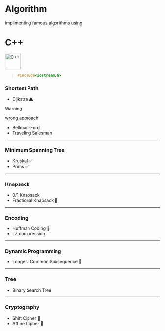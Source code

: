 # Algorithm

implimenting famous algorithms using 

# C++

<div align="left">
<img src="https://cdn.jsdelivr.net/gh/devicons/devicon@latest/icons/cplusplus/cplusplus-original.svg" height="50px" alt="C++" />
          
</div>



> ``` c++
> #include<iostream.h>
> ```


### Shortest Path
  - Dijkstra :warning:

> [!WARNING] 
> wrong approach 

  - Bellman-Ford
  - Traveling Salesman
---

### Minimum Spanning Tree
  - Kruskal :white_check_mark:
  - Prims   :white_check_mark:
---

### Knapsack
  - 0/1 Knapsack
  - Fractional Knapsack  :construction:
---

### Encoding 
  - Huffman Coding :construction:
  - LZ compression 
---

### Dynamic Programming
  - Longest Common Subsequence :construction:


---

### Tree
  - Binary Search Tree

---

### Cryptography 
  - Shift Cipher    :construction:
  - Affine Cipher   :construction:
<!--  - [Prims](Prims.cpp). -->








<!--


___
- Binary Tree
- Tree Travarsal
- Expression Tree
- Insert / Delete in Binary Search Tree
- Duplicate Data Removal 
- Kruskal 
- Prims 
- Dijkstra
___
-->
